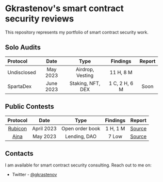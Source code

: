 # Gkrastenov's smart contract security reviews

This repository represents my portfolio of smart contract security work.

## Solo Audits

| Protocol           | Date       | Type                | Findings             | Report      |
| :----------------- | :---------:| :-----------------: | :------------------: | :---------: |
| Undisclosed        |  May 2023  |  Airdrop, Vesting   |  11 H, 8 M           |             |
| SpartaDex          |  June 2023 |  Staking, NFT, DEX  |  1 C, 2 H, 6 M       | Soon        |

## Public Contests

| Protocol                                       | Date       | Type                | Findings             | Report                                                  |
| :--------------------------------------------: | :---------:| :-----------------: | :------------------: | :------------------------------------------------------:|
| [Rubicon](https://twitter.com/rubicondefi)     |  April 2023|  Open order book    |  1 H, 1 M                 | [Source](./reports/Rubicon-code4rena-security-review.md)|
| [Ajna](https://www.ajna.finance/)              |  May 2023  |  Lending, DAO       |  7 Low               | [Source](./reports/Ajna-code4rena-security-review.md)|                                                   |


## Contacts

I am available for smart contract security consulting. Reach out to me on:

- Twitter - [@gkrastenov](https://twitter.com/gkrastenov)
